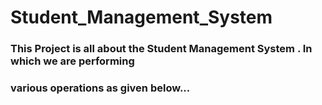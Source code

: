 #                              Student_Management_System
### This Project is all about the Student Management System . In which we are performing
### various operations as given below...

